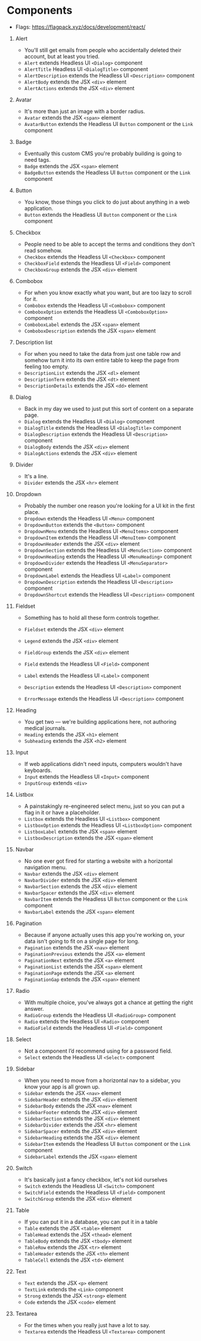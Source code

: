 # Components
- Flags: https://flagpack.xyz/docs/development/react/

1. Alert
    + You'll still get emails from people who accidentally deleted their account, but at least you tried.

    - `Alert` extends Headless UI `<Dialog>` component
    - `AlertTitle` Headless UI `<DialogTitle>` component
    - `AlertDescription` extends the Headless UI `<Description>` component
    - `AlertBody` extends the JSX `<div>` element
    - `AlertActions` extends the JSX `<div>` element

2. Avatar
    + It's more than just an image with a border radius.

    - `Avatar` extends the JSX `<span>` element
    - `AvatarButton` extends the Headless UI `Button` component or the `Link` component

3. Badge
    + Eventually this custom CMS you're probably building is going to need tags.

    - `Badge` extends the JSX `<span>` element
    - `BadgeButton` extends the Headless UI `Button` component or the `Link` component

4. Button
    + You know, those things you click to do just about anything in a web application.

    - `Button` extends the Headless UI `Button` component or the `Link` component

5. Checkbox
    + People need to be able to accept the terms and conditions they don't read somehow.

    - `Checkbox` extends the Headless UI `<Checkbox>` component
    - `CheckboxField` extends the Headless UI `<Field>` component
    - `CheckboxGroup` extends the JSX `<div>` element

6. Combobox
    + For when you know exactly what you want, but are too lazy to scroll for it.

    - `Combobox` extends the Headless UI `<Combobox>` component
    - `ComboboxOption` extends the Headless UI `<ComboboxOption>` component
    - `ComboboxLabel` extends the JSX `<span>` element
    - `ComboboxDescription` extends the JSX `<span>` element

7. Description list
    + For when you need to take the data from just one table row and somehow turn it into its own entire table to keep the page from feeling too empty.

    - `DescriptionList` extends the JSX `<dl>` element
    - `DescriptionTerm` extends the JSX `<dt>` element
    - `DescriptionDetails` extends the JSX `<dd>` element

8. Dialog
    + Back in my day we used to just put this sort of content on a separate page.

    - `Dialog` extends the Headless UI `<Dialog>` component
    - `DialogTitle` extends the Headless UI `<DialogTitle>` component
    - `DialogDescription` extends the Headless UI `<Description>` component
    - `DialogBody` extends the JSX `<div>` element
    - `DialogActions` extends the JSX `<div>` element

9. Divider
    + It's a line.

    - `Divider` extends the JSX `<hr>` element

10. Dropdown
    + Probably the number one reason you're looking for a UI kit in the first place.

    - `Dropdown` extends the Headless UI `<Menu>` component
    - `DropdownButton` extends the `<Button>` component
    - `DropdownMenu` extends the Headless UI `<MenuItems>` component
    - `DropdownItem` extends the Headless UI `<MenuItem>` component
    - `DropdownHeader` extends the JSX `<div>` element
    - `DropdownSection` extends the Headless UI `<MenuSection>` component
    - `DropdownHeading` extends the Headless UI `<MenuHeading>` component
    - `DropdownDivider` extends the Headless UI `<MenuSeparator>` component
    - `DropdownLabel` extends the Headless UI `<Label>` component
    - `DropdownDescription` extends the Headless UI `<Description>` component
    - `DropdownShortcut` extends the Headless UI `<Description>` component

11. Fieldset
    + Something has to hold all these form controls together.

    - `Fieldset` extends the JSX `<div>` element
    - `Legend` extends the JSX `<div>` element
    - `FieldGroup` extends the JSX `<div>` element
    
    - `Field` extends the Headless UI `<Field>` component
    - `Label` extends the Headless UI `<Label>` component
    - `Description` extends the Headless UI `<Description>` component
    - `ErrorMessage` extends the Headless UI `<Description>` component

12. Heading
    + You get two — we're building applications here, not authoring medical journals.

    - `Heading` extends the JSX `<h1>` element
    - `Subheading` extends the JSX `<h2>` element

13. Input
    + If web applications didn't need inputs, computers wouldn't have keyboards.

    - `Input` extends the Headless UI `<Input>` component
    - `InputGroup` extends `<div>`

14. Listbox
    + A painstakingly re-engineered select menu, just so you can put a flag in it or have a placeholder.

    - `Listbox` extends the Headless UI `<Listbox>` component
    - `ListboxOption` extends the Headless UI `<ListboxOption>` component
    - `ListboxLabel` extends the JSX `<span>` element
    - `ListboxDescription` extends the JSX `<span>` element

15. Navbar
    + No one ever got fired for starting a website with a horizontal navigation menu.

    - `Navbar` extends the JSX `<div>` element
    - `NavbarDivider` extends the JSX `<div>` element
    - `NavbarSection` extends the JSX `<div>` element
    - `NavbarSpacer` extends the JSX `<div>` element
    - `NavbarItem` extends the Headless UI `Button` component or the `Link` component
    - `NavbarLabel` extends the JSX `<span>` element

16. Pagination
    + Because if anyone actually uses this app you're working on, your data isn't going to fit on a single page for long.

    - `Pagination` extends the JSX `<nav>` element
    - `PaginationPrevious` extends the JSX `<a>` element
    - `PaginationNext` extends the JSX `<a>` element
    - `PaginationList` extends the JSX `<span>` element
    - `PaginationPage` extends the JSX `<a>` element
    - `PaginationGap` extends the JSX `<span>` element
    
17. Radio
    + With multiple choice, you've always got a chance at getting the right answer.

    - `RadioGroup` extends the Headless UI `<RadioGroup>` component
    - `Radio` extends the Headless UI `<Radio>` component
    - `RadioField` extends the Headless UI `<Field>` component

18. Select
    + Not a component I’d recommend using for a password field.

    - `Select` extends the Headless UI `<Select>` component

19. Sidebar
    + When you need to move from a horizontal nav to a sidebar, you know your app is all grown up.

    - `Sidebar` extends the JSX `<nav>` element
    - `SidebarHeader` extends the JSX `<div>` element
    - `SidebarBody` extends the JSX `<nav>` element
    - `SidebarFooter` extends the JSX `<div>` element
    - `SidebarSection` extends the JSX `<div>` element
    - `SidebarDivider` extends the JSX `<hr>` element
    - `SidebarSpacer` extends the JSX `<div>` element
    - `SidebarHeading` extends the JSX `<div>` element
    - `SidebarItem` extends the Headless UI `Button` component or the `Link` component
    - `SidebarLabel` extends the JSX `<span>` element

20. Switch
    + It's basically just a fancy checkbox, let's not kid ourselves

    - `Switch` extends the Headless UI `<Switch>` component
    - `SwitchField` extends the Headless UI `<Field>` component
    - `SwitchGroup` extends the JSX `<div>` element

21. Table
    + If you can put it in a database, you can put it in a table

    - `Table` extends the JSX `<table>` element
    - `TableHead` extends the JSX `<thead>` element
    - `TableBody` extends the JSX `<tbody>` element
    - `TableRow` extends the JSX `<tr>` element
    - `TableHeader` extends the JSX `<th>` element
    - `TableCell` extends the JSX `<td>` element

22. Text
    - `Text` extends the JSX `<p>` element
    - `TextLink` extends the `<Link>` component
    - `Strong` extends the JSX `<strong>` element
    - `Code` extends the JSX `<code>` element

23. Textarea
    + For the times when you really just have a lot to say.

    - `Textarea` extends the Headless UI `<Textarea>` component